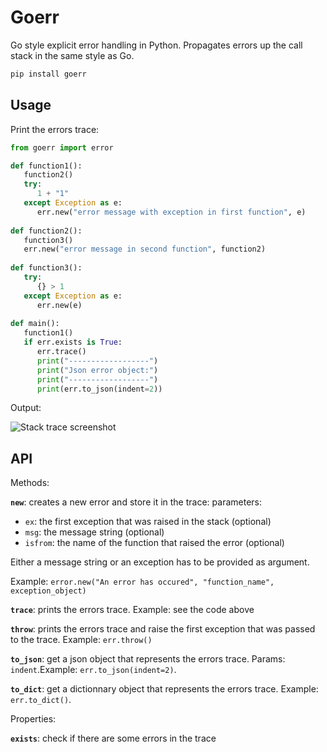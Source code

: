 # Goerr

Go style explicit error handling in Python. Propagates errors up the call stack in the same style as Go.

   ```bash
   pip install goerr
   ```

## Usage

Print the errors trace:

   ```python
   from goerr import error
   
   def function1():
      function2()
      try:
         1 + "1"
      except Exception as e:
         err.new("error message with exception in first function", e)
    
   def function2():
      function3()
      err.new("error message in second function", function2)
      
   def function3():
      try:
         {} > 1
      except Exception as e:
         err.new(e)
      
   def main():
      function1()
      if err.exists is True:
         err.trace()
         print("------------------")
         print("Json error object:")
         print("------------------")
         print(err.to_json(indent=2))
   ```

Output:

![Stack trace screenshot](https://raw.github.com/synw/goerr/master/docs/img/output.png)

## API

Methods:

**`new`**: creates a new error and store it in the trace: parameters: 

- `ex`: the first exception that was raised in the stack (optional)
- `msg`: the message string (optional)
- `isfrom`: the name of the function that raised the error (optional) 

Either a message string or an exception has to be provided as argument.

Example: `error.new("An error has occured", "function_name", exception_object)`

**`trace`**: prints the errors trace. Example: see the code above

**`throw`**: prints the errors trace and raise the first exception that was passed to the trace. Example: `err.throw()`

**`to_json`**: get a json object that represents the errors trace. Params: `indent`.Example: `err.to_json(indent=2)`.

**`to_dict`**: get a dictionnary object that represents the errors trace. Example: `err.to_dict()`.

Properties:

**`exists`**: check if there are some errors in the trace
